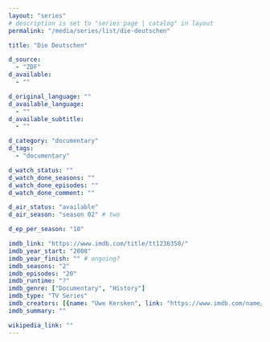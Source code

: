 ```yaml
---
layout: "series"
# description is set to "series page | catalog" in layout
permalink: "/media/series/list/die-deutschen"

title: "Die Deutschen"

d_source:
  - "ZDF"
d_available:
  - ""

d_original_language: ""
d_available_language:
  - ""
d_available_subtitle:
  - ""

d_category: "documentary"
d_tags:
  - "documentary"

d_watch_status: ""
d_watch_done_seasons: ""
d_watch_done_episodes: ""
d_watch_done_comment: ""

d_air_status: "available"
d_air_season: "season 02" # two

d_ep_per_season: "10"

imdb_link: "https://www.imdb.com/title/tt1236350/"
imdb_year_start: "2008"
imdb_year_finish: "" # ongoing?
imdb_seasons: "2"
imdb_episodes: "20"
imdb_runtime: "?"
imdb_genre: ["Documentary", "History"]
imdb_type: "TV Series"
imdb_creators: [{name: "Uwe Kersken", link: "https://www.imdb.com/name/nm0449987/"}]
imdb_summary: ""

wikipedia_link: ""
---
```

